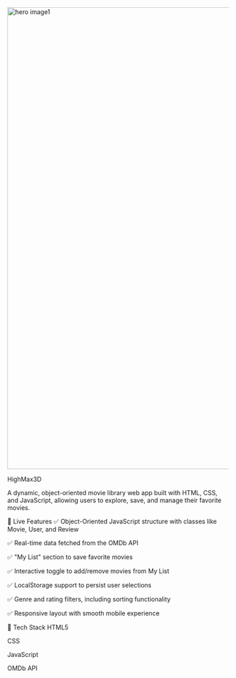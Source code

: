 <img width="1870" height="1051" alt="hero image1" src="https://github.com/user-attachments/assets/1b1df5f9-defa-403b-b2bc-6f1020d057b7" />

﻿HighMax3D


A dynamic, object-oriented movie library web app built with HTML, CSS, and JavaScript, allowing users to explore, save, and manage their favorite movies.

🚀 Live Features
✅ Object-Oriented JavaScript structure with classes like Movie, User, and Review

✅ Real-time data fetched from the OMDb API

✅ "My List" section to save favorite movies

✅ Interactive toggle to add/remove movies from My List

✅ LocalStorage support to persist user selections

✅ Genre and rating filters, including sorting functionality

✅ Responsive layout with smooth mobile experience

🧰 Tech Stack
HTML5

CSS

JavaScript

OMDb API
